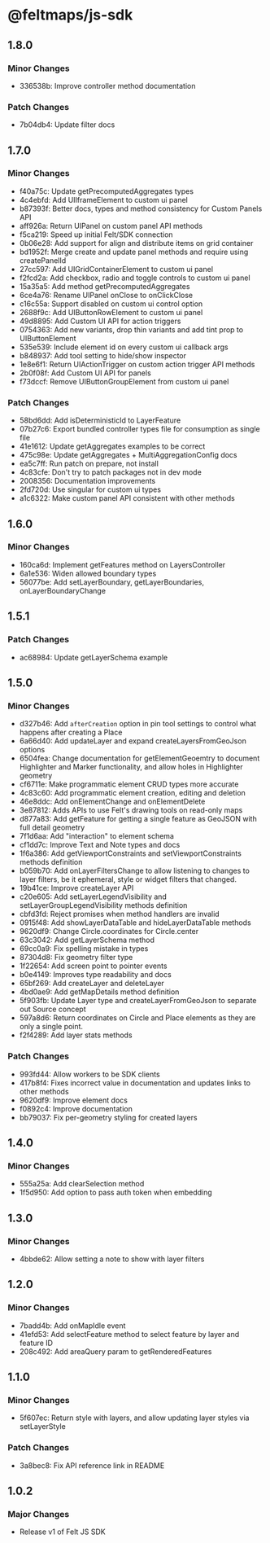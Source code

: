 # @feltmaps/js-sdk

## 1.8.0

### Minor Changes

- 336538b: Improve controller method documentation

### Patch Changes

- 7b04db4: Update filter docs

## 1.7.0

### Minor Changes

- f40a75c: Update getPrecomputedAggregates types
- 4c4ebfd: Add UIIframeElement to custom ui panel
- b87393f: Better docs, types and method consistency for Custom Panels API
- aff926a: Return UIPanel on custom panel API methods
- f5ca219: Speed up initial Felt/SDK connection
- 0b06e28: Add support for align and distribute items on grid container
- bd1952f: Merge create and update panel methods and require using createPanelId
- 27cc597: Add UIGridContainerElement to custom ui panel
- f2fcd2a: Add checkbox, radio and toggle controls to custom ui panel
- 15a35a5: Add method getPrecomputedAggregates
- 6ce4a76: Rename UIPanel onClose to onClickClose
- c16c55a: Support disabled on custom ui control option
- 2688f9c: Add UIButtonRowElement to custom ui panel
- 49d8895: Add Custom UI API for action triggers
- 0754363: Add new variants, drop thin variants and add tint prop to UIButtonElement
- 535e539: Include element id on every custom ui callback args
- b848937: Add tool setting to hide/show inspector
- 1e8e6f1: Return UIActionTrigger on custom action trigger API methods
- 2b0f08f: Add Custom UI API for panels
- f73dccf: Remove UIButtonGroupElement from custom ui panel

### Patch Changes

- 58bd6dd: Add isDeterministicId to LayerFeature
- 07b27c6: Export bundled controller types file for consumption as single file
- 41e1612: Update getAggregates examples to be correct
- 475c98e: Update getAggregates + MultiAggregationConfig docs
- ea5c7ff: Run patch on prepare, not install
- 4c83cfe: Don't try to patch packages not in dev mode
- 2008356: Documentation improvements
- 2fd720d: Use singular for custom ui types
- a1c6322: Make custom panel API consistent with other methods

## 1.6.0

### Minor Changes

- 160ca6d: Implement getFeatures method on LayersController
- 6a1e536: Widen allowed boundary types
- 56077be: Add setLayerBoundary, getLayerBoundaries, onLayerBoundaryChange

## 1.5.1

### Patch Changes

- ac68984: Update getLayerSchema example

## 1.5.0

### Minor Changes

- d327b46: Add `afterCreation` option in pin tool settings to control what happens after creating a Place
- 6a66d40: Add updateLayer and expand createLayersFromGeoJson options
- 6504fea: Change documentation for getElementGeoemtry to document Highlighter and Marker functionality, and allow holes in Highlighter geometry
- cf6711e: Make programmatic element CRUD types more accurate
- 4c83c60: Add programmatic element creation, editing and deletion
- 46e8ddc: Add onElementChange and onElementDelete
- 3e87812: Adds APIs to use Felt's drawing tools on read-only maps
- d877a83: Add getFeature for getting a single feature as GeoJSON with full detail geometry
- 7f1d6aa: Add "interaction" to element schema
- cf1dd7c: Improve Text and Note types and docs
- 1f6a386: Add getViewportConstraints and setViewportConstraints methods definition
- b059b70: Add onLayerFiltersChange to allow listening to changes to layer filters, be it ephemeral, style or widget filters that changed.
- 19b41ce: Improve createLayer API
- c20e605: Add setLayerLegendVisibility and setLayerGroupLegendVisibility methods definition
- cbfd3fd: Reject promises when method handlers are invalid
- 0915f48: Add showLayerDataTable and hideLayerDataTable methods
- 9620df9: Change Circle.coordinates for Circle.center
- 63c3042: Add getLayerSchema method
- 69cc0a9: Fix spelling mistake in types
- 87304d8: Fix geometry filter type
- 1f22654: Add screen point to pointer events
- b0e4149: Improves type readability and docs
- 65bf269: Add createLayer and deleteLayer
- 4bd0ae9: Add getMapDetails method definition
- 5f903fb: Update Layer type and createLayerFromGeoJson to separate out Source concept
- 597a8d6: Return coordinates on Circle and Place elements as they are only a single point.
- f2f4289: Add layer stats methods

### Patch Changes

- 993fd44: Allow workers to be SDK clients
- 417b8f4: Fixes incorrect value in documentation and updates links to other methods
- 9620df9: Improve element docs
- f0892c4: Improve documentation
- bb79037: Fix per-geometry styling for created layers

## 1.4.0

### Minor Changes

- 555a25a: Add clearSelection method
- 1f5d950: Add option to pass auth token when embedding

## 1.3.0

### Minor Changes

- 4bbde62: Allow setting a note to show with layer filters

## 1.2.0

### Minor Changes

- 7badd4b: Add onMapIdle event
- 41efd53: Add selectFeature method to select feature by layer and feature ID
- 208c492: Add areaQuery param to getRenderedFeatures

## 1.1.0

### Minor Changes

- 5f607ec: Return style with layers, and allow updating layer styles via setLayerStyle

### Patch Changes

- 3a8bec8: Fix API reference link in README

## 1.0.2

### Major Changes

- Release v1 of Felt JS SDK
